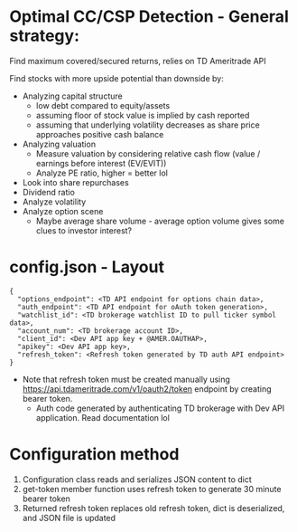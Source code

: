 # Optimal CC/CSP Detection - General strategy:
Find maximum covered/secured returns, relies on TD Ameritrade API

Find stocks with more upside potential than downside by:

- Analyzing capital structure
  - low debt compared to equity/assets
  - assuming floor of stock value is implied by cash reported
  - assuming that underlying volatility decreases as share price approaches positive cash balance
- Analyzing valuation
  - Measure valuation by considering relative cash flow (value / earnings before interest (EV/EVIT))
  - Analyze PE ratio, higher = better lol
- Look into share repurchases
- Dividend ratio
- Analyze volatility
- Analyze option scene
  - Maybe average share volume - average option volume gives some clues to investor interest?

# config.json - Layout

```
{
  "options_endpoint": <TD API endpoint for options chain data>,
  "auth_endpoint": <TD API endpoint for oAuth token generation>,
  "watchlist_id": <TD brokerage watchlist ID to pull ticker symbol data>,
  "account_num": <TD brokerage account ID>,
  "client_id": <Dev API app key + @AMER.OAUTHAP>,
  "apikey": <Dev API app key>,
  "refresh_token": <Refresh token generated by TD auth API endpoint>
}
```
- Note that refresh token must be created manually using https://api.tdameritrade.com/v1/oauth2/token endpoint by creating bearer token.
  - Auth code generated by authenticating TD brokerage with Dev API application. Read documentation lol

# Configuration method

1. Configuration class reads and serializes JSON content to dict
2. get-token member function uses refresh token to generate 30 minute bearer token
3. Returned refresh token replaces old refresh token, dict is deserialized, and JSON file is updated
